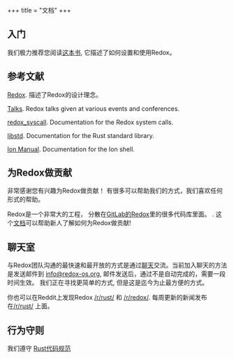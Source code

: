+++
title = "文档"
+++

## 入门

我们极力推荐您阅读[这本书](https://doc.redox-os.org/book/), 它描述了如何设置和使用Redox。

## 参考文献

[Redox](https://doc.redox-os.org/book/). 描述了Redox的设计理念。

[Talks](/talks/). Redox talks given at various events and conferences.

[redox_syscall](https://docs.rs/redox_syscall/latest/syscall/). Documentation for the Redox system calls.

[libstd](https://doc.rust-lang.org/stable/std/). Documentation for the Rust standard library.

[Ion Manual](https://doc.redox-os.org/ion-manual/). Documentation for the Ion shell.

## 为Redox做贡献

非常感谢您有兴趣为Redox做贡献！
有很多可以帮助我们的方式，我们喜欢任何形式的帮助。

Redox是一个非常大的工程， 分散在[GitLab的Redox](https://gitlab.redox-os.org/redox-os)里的很多代码库里面。
. 这个[文档](https://gitlab.redox-os.org/redox-os/redox/blob/master/CONTRIBUTING.md)可以帮助新人了解如何为Redox做贡献!

## 聊天室

与Redox团队沟通的最快速和最开放的方式是通过[聊天](https://chat.redox-os.org/)交流。当前加入聊天的方法是发送邮件到
[info@redox-os.org](mailto:info@redox-os.org), 邮件发送后，通过不是自动完成的，需要一段时间生效。
我们正在寻找更简单的方式, 但是这是迄今为止最方便的方式。

你也可以在Reddit上发现Redox
[/r/rust/](https://www.reddit.com/r/rust) 和
[/r/redox/](https://www.reddit.com/r/redox). 每周更新的新闻发布在[/r/rust/](https://www.reddit.com/r/rust) 上面。

## 行为守则

我们遵守 [Rust代码规范](https://www.rust-lang.org/policies/code-of-conduct)
